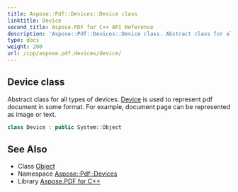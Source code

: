 ```yaml
---
title: Aspose::Pdf::Devices::Device class
linktitle: Device
second_title: Aspose.PDF for C++ API Reference
description: 'Aspose::Pdf::Devices::Device class. Abstract class for all types of devices. Device is used to represent pdf document in some format. For example, document page can be represented as image or text in C++.'
type: docs
weight: 200
url: /cpp/aspose.pdf.devices/device/
---
```

## Device class


Abstract class for all types of devices. [Device](./) is used to represent pdf document in some format. For example, document page can be represented as image or text.

```cpp
class Device : public System::Object
```

## See Also

* Class [Object](../../system/object/)
* Namespace [Aspose::Pdf::Devices](../)
* Library [Aspose.PDF for C++](../../)
